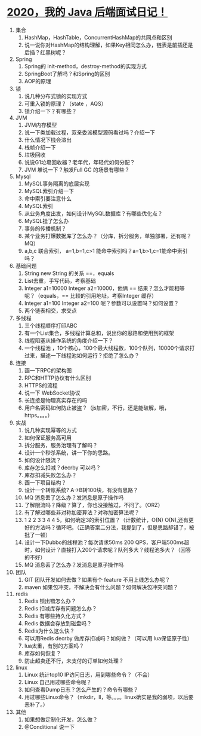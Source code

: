 # [2020，我的 Java 后端面试日记！](https://mp.weixin.qq.com/s/ygWbsDeKCs_ZN80sp0LinA)

1. 集合
    1. HashMap，HashTable，ConcurrentHashMap的共同点和区别
    2. 说一说你对HashMap的结构理解，如果Key相同怎么办，链表是前插还是后插？红黑树呢？
2. Spring
    1. Spring的 init-method，destroy-method的实现方式
    2. SpringBoot了解吗？和Spring的区别
    3. AOP的原理
3. 锁
    1. 说几种分布式锁的实现方式
    2. 可重入锁的原理？（state ，AQS）
    3. 锁介绍一下？有哪些？
4. JVM
    1. JVM内存模型
    2. 说一下类加载过程，双亲委派模型源码看过吗？介绍一下
    3. 什么情况下栈会溢出
    4. 栈帧介绍一下
    5. 垃圾回收
    6. 说说G1垃圾回收器？老年代，年轻代如何分配？
    7. JVM 堆说一下？触发Full GC 的场景有哪些？
5. Mysql
    1. MySQL事务隔离的底层实现
    2. MySQL索引介绍一下
    3. 命中索引要注意什么
    4. MySQL索引
    5. 从业务角度出发，如何设计MySQL数据库？有哪些优化点？
    6. MySQL挂了怎么办
    7. 事务的传播机制？
    8. 某个业务打爆数据库了怎么办？（分库，拆分服务，单独部署，还有呢？MQ）
    9. a,b,c 联合索引， a=1,b=1,c>1 能命中索引吗？a=1,b>1,c=1能命中索引吗？
6. 基础问题
    1. String new String 的关系 ==，equals
    2. List去重，手写代码，考察基础
    3. Integer a1=10000 Integer a2=10000，他俩 == 结果？怎么才能相等呢？（equals，== 比较的引用地址，考察Integer 缓存）
    4. Integer a1=100 Integer a2=100 呢？参数可以设置吗？如何设置？
    5. 两个链表相交，求交点
7. 多线程
    1. 三个线程顺序打印ABC
    2. 有一个List集合，多线程计算总和，说出你的思路和使用到的框架
    3. 线程阻塞从操作系统的角度介绍一下？
    4. 一个线程池 ，10个核心，100个最大线程数，100个队列，10000个请求打过来，描述一下线程池如何运行？拒绝了怎么办？
8. 连接
    1. 画一下RPC的架构图
    2. RPC和HTTP协议有什么区别
    3. HTTPS的流程
    4. 说一下 WebSocket协议
    5. 长连接是物理真实存在的吗
    6. 用户名密码如何防止被盗？（js加密，不行，还是能破解，哦，https。。。。）
9. 实战
    1. 说几种实现幂等的方式
    2. 如何保证服务高可用
    3. 拆分服务，服务治理有了解吗？
    4. 设计一个秒杀系统，讲一下你的思路。
    5. 如何设计限流？
    6. 库存怎么扣减？decrby 可以吗？
    7. 库存扣减失败怎么办？
    8. 画一下项目结构？
    9. 设计一个转账系统? A->B转100块，有没有思路？
    10. MQ 消息丢了怎么办？发消息是原子操作吗
    11. 了解限流吗？降级？算了，你也没接触过，不问了。（ORZ）
    12. 有了解过哪些非对称加密算法？对称加密算法呢？
    13. 1 2 2 3 3 4 4 5，如何确定3的索引位置？（计数统计，O(N) O(N),还有更好的方法吗？循环吧。（正确答案二分法，我提到了，但是思路却错了，被批了一顿）
    14. 设计一下Dubbo的线程池？每次请求50ms 200 QPS，客户端500ms超时，如何设计？直接打入200个请求呢？队列多大？线程池多大？（回答的不好）
    15. MQ 消息丢了怎么办？发消息是原子操作吗
10. 团队    
    1. GIT 团队开发如何去做？如果有个 feature 不用上线怎么办呢？
    2. maven 如果包冲突，不解决会有什么问题？如何解决包冲突问题？
11. redis
    1. Redis 锁出错怎么办？
    2. Redis 扣减库存有问题怎么办？
    3. Redis 有哪些持久化方式？
    4. Redis 数据会存放到磁盘吗？
    5. Redis为什么这么快？
    6. 可以用Redis decrby 做库存扣减吗？如何做？（可以用 lua保证原子性）
    7. lua太重，有别的方案吗？
    8. 库存如何恢复？
    9. 防止超卖还不行，未支付的订单如何处理？
12. linux
    1. Linux 统计top10 IP访问日志，用到哪些命令？（不会）
    2. Linux 自己用过哪些命令呢？
    3. 如何查看Dump日志？怎么产生的？命令有哪些？
    4. 用过哪些Linux命令？（mkdir，ll，等。。。。linux确实是我的弱项，以后要恶补了。）
13. 其他
    1. 如果想做定制化开发，怎么做？
    2. @Conditional 说一下